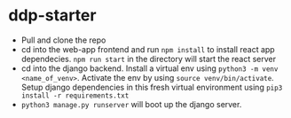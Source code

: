 # ddp-starter

- Pull and clone the repo
- cd into the web-app frontend and run `npm install` to install react app dependecies. `npm run start` in the directory will start the react server
- cd into the django backend. Install a virtual env using `python3 -m venv <name_of_venv>`. Activate the env by using `source venv/bin/activate`. Setup django dependencies in this fresh virtual environment using `pip3 install -r requirements.txt`
- `python3 manage.py runserver` will boot up the django server.
